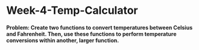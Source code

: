 # Week-4-Temp-Calculator
#### Problem: Create two functions to convert temperatures between Celsius and Fahrenheit. Then, use these functions to perform temperature conversions within another, larger function.
